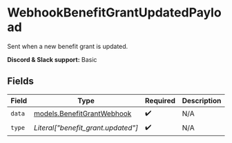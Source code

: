 # WebhookBenefitGrantUpdatedPayload

Sent when a new benefit grant is updated.

**Discord & Slack support:** Basic


## Fields

| Field                                                          | Type                                                           | Required                                                       | Description                                                    | Example                                                        |
| -------------------------------------------------------------- | -------------------------------------------------------------- | -------------------------------------------------------------- | -------------------------------------------------------------- | -------------------------------------------------------------- |
| `data`                                                         | [models.BenefitGrantWebhook](../models/benefitgrantwebhook.md) | :heavy_check_mark:                                             | N/A                                                            |                                                                |
| `type`                                                         | *Literal["benefit_grant.updated"]*                             | :heavy_check_mark:                                             | N/A                                                            | benefit_grant.updated                                          |